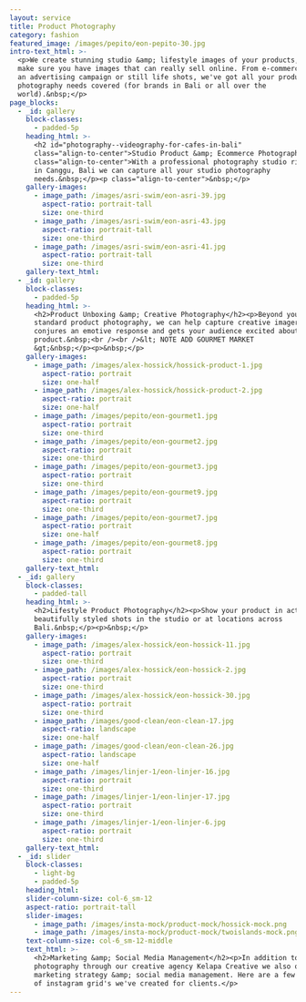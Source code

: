 ```yaml
---
layout: service
title: Product Photography
category: fashion
featured_image: /images/pepito/eon-pepito-30.jpg
intro-text_html: >-
  <p>We create stunning studio &amp; lifestyle images of your products, and will
  make sure you have images that can really sell online. From e-commerce photos,
  an advertising campaign or still life shots, we've got all your product
  photography needs covered (for brands in Bali or all over the
  world).&nbsp;</p>
page_blocks:
  - _id: gallery
    block-classes:
      - padded-5p
    heading_html: >-
      <h2 id="photography--videography-for-cafes-in-bali"
      class="align-to-center">Studio Product &amp; Ecommerce Photography</h2><p
      class="align-to-center">With a professional photography studio right here
      in Canggu, Bali we can capture all your studio photography
      needs.&nbsp;</p><p class="align-to-center">&nbsp;</p>
    gallery-images:
      - image_path: /images/asri-swim/eon-asri-39.jpg
        aspect-ratio: portrait-tall
        size: one-third
      - image_path: /images/asri-swim/eon-asri-43.jpg
        aspect-ratio: portrait-tall
        size: one-third
      - image_path: /images/asri-swim/eon-asri-41.jpg
        aspect-ratio: portrait-tall
        size: one-third
    gallery-text_html:
  - _id: gallery
    block-classes:
      - padded-5p
    heading_html: >-
      <h2>Product Unboxing &amp; Creative Photography</h2><p>Beyond your
      standard product photography, we can help capture creative imagery that
      conjures an emotive response and gets your audience excited about your
      product.&nbsp;<br /><br />&lt; NOTE ADD GOURMET MARKET
      &gt;&nbsp;</p><p>&nbsp;</p>
    gallery-images:
      - image_path: /images/alex-hossick/hossick-product-1.jpg
        aspect-ratio: portrait
        size: one-half
      - image_path: /images/alex-hossick/hossick-product-2.jpg
        aspect-ratio: portrait
        size: one-half
      - image_path: /images/pepito/eon-gourmet1.jpg
        aspect-ratio: portrait
        size: one-third
      - image_path: /images/pepito/eon-gourmet2.jpg
        aspect-ratio: portrait
        size: one-third
      - image_path: /images/pepito/eon-gourmet3.jpg
        aspect-ratio: portrait
        size: one-third
      - image_path: /images/pepito/eon-gourmet9.jpg
        aspect-ratio: portrait
        size: one-third
      - image_path: /images/pepito/eon-gourmet7.jpg
        aspect-ratio: portrait
        size: one-half
      - image_path: /images/pepito/eon-gourmet8.jpg
        aspect-ratio: portrait
        size: one-third
    gallery-text_html:
  - _id: gallery
    block-classes:
      - padded-tall
    heading_html: >-
      <h2>Lifestyle Product Photography</h2><p>Show your product in action, in
      beautifully styled shots in the studio or at locations across
      Bali.&nbsp;</p><p>&nbsp;</p>
    gallery-images:
      - image_path: /images/alex-hossick/eon-hossick-11.jpg
        aspect-ratio: portrait
        size: one-third
      - image_path: /images/alex-hossick/eon-hossick-2.jpg
        aspect-ratio: portrait
        size: one-third
      - image_path: /images/alex-hossick/eon-hossick-30.jpg
        aspect-ratio: portrait
        size: one-third
      - image_path: /images/good-clean/eon-clean-17.jpg
        aspect-ratio: landscape
        size: one-half
      - image_path: /images/good-clean/eon-clean-26.jpg
        aspect-ratio: landscape
        size: one-half
      - image_path: /images/linjer-1/eon-linjer-16.jpg
        aspect-ratio: portrait
        size: one-third
      - image_path: /images/linjer-1/eon-linjer-17.jpg
        aspect-ratio: portrait
        size: one-third
      - image_path: /images/linjer-1/eon-linjer-6.jpg
        aspect-ratio: portrait
        size: one-third
    gallery-text_html:
  - _id: slider
    block-classes:
      - light-bg
      - padded-5p
    heading_html:
    slider-column-size: col-6_sm-12
    aspect-ratio: portrait-tall
    slider-images:
      - image_path: /images/insta-mock/product-mock/hossick-mock.png
      - image_path: /images/insta-mock/product-mock/twoislands-mock.png
    text-column-size: col-6_sm-12-middle
    text_html: >-
      <h2>Marketing &amp; Social Media Management</h2><p>In addition to
      photography through our creative agency Kelapa Creative we also offer
      marketing strategy &amp; social media management. Here are a few examples
      of instagram grid's we've created for clients.</p>
---
```


